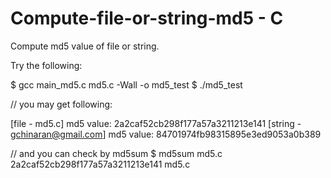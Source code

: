 Compute-file-or-string-md5 - C
==============================

Compute md5 value of file or string.

Try the following:

$ gcc main_md5.c md5.c -Wall -o md5_test
$ ./md5_test

// you may get following:

[file - md5.c] md5 value:
2a2caf52cb298f177a57a3211213e141
[string - gchinaran@gmail.com] md5 value:
84701974fb98315895e3ed9053a0b389

// and you can check by md5sum
$ md5sum md5.c
2a2caf52cb298f177a57a3211213e141  md5.c
